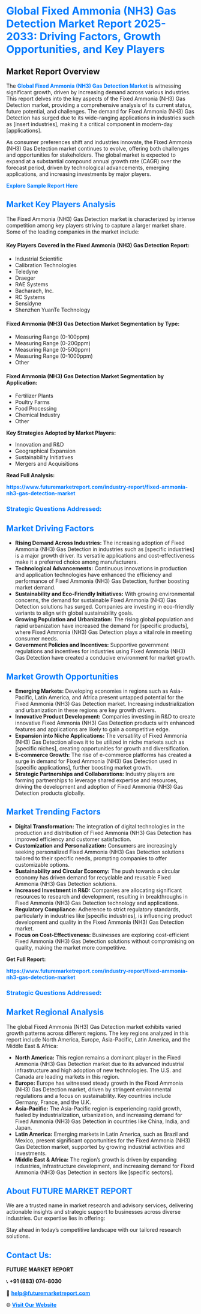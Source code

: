 <h1 style="color: #007BFF;">Global Fixed Ammonia (NH3) Gas Detection Market Report 2025-2033: Driving Factors, Growth Opportunities, and Key Players</h1>

<section id="overview">
<h2>Market Report Overview</h2>
<p>The <a href="https://www.futuremarketreport.com/industry-report/fixed-ammonia-nh3-gas-detection-market" style="color: #007BFF; text-decoration: none;"><strong>Global Fixed Ammonia (NH3) Gas Detection Market</strong></a> is witnessing significant growth, driven by increasing demand across various industries. This report delves into the key aspects of the Fixed Ammonia (NH3) Gas Detection market, providing a comprehensive analysis of its current status, future potential, and challenges. The demand for Fixed Ammonia (NH3) Gas Detection has surged due to its wide-ranging applications in industries such as [insert industries], making it a critical component in modern-day [applications].</p>
<p>As consumer preferences shift and industries innovate, the Fixed Ammonia (NH3) Gas Detection market continues to evolve, offering both challenges and opportunities for stakeholders. The global market is expected to expand at a substantial compound annual growth rate (CAGR) over the forecast period, driven by technological advancements, emerging applications, and increasing investments by major players.</p>
</section>

<section id="overview">
<p><a href="https://www.futuremarketreport.com/request-sample/reportId=76418" style="color: #007BFF; text-decoration: none;"><strong>Explore Sample Report Here</strong></a></p>
</section>

<section id="key-players">
<h2 style="color: #007BFF;">Market Key Players Analysis</h2>
<p>The Fixed Ammonia (NH3) Gas Detection market is characterized by intense competition among key players striving to capture a larger market share. Some of the leading companies in the market include:</p>
<h4>Key Players Covered in the Fixed Ammonia (NH3) Gas Detection Report:</h4>
<ul><li>Industrial Scientific</li><li>Calibration Technologies</li><li>Teledyne</li><li>Draeger</li><li>RAE Systems</li><li>Bacharach, Inc.</li><li>RC Systems</li><li>Sensidyne</li><li>Shenzhen YuanTe Technology</li></ul>
<h4>Fixed Ammonia (NH3) Gas Detection Market Segmentation by Type:</h4>
<ul><li>Measuring Range (0-100ppm)</li><li>Measuring Range (0-200ppm)</li><li>Measuring Range (0-500ppm)</li><li>Measuring Range (0-1000ppm)</li><li>Other</li></ul>

<h4>Fixed Ammonia (NH3) Gas Detection Market Segmentation by Application:</h4>
<ul><li>Fertilizer Plants</li><li>Poultry Farms</li><li>Food Processing</li><li>Chemical Industry</li><li>Other</li></ul>
<p><strong>Key Strategies Adopted by Market Players:</strong></p>
<ul>
<li>Innovation and R&D</li>
<li>Geographical Expansion</li>
<li>Sustainability Initiatives</li>
<li>Mergers and Acquisitions</li>
</ul>
</section>

<section>
<p><strong>Read Full Analysis: </strong></p><a href="https://www.futuremarketreport.com/industry-report/fixed-ammonia-nh3-gas-detection-market" style="color: #007BFF; text-decoration: none;"><strong>https://www.futuremarketreport.com/industry-report/fixed-ammonia-nh3-gas-detection-market</strong></a>
<h3 style="color: #007BFF;">Strategic Questions Addressed:</h3>
</section>

<section id="driving-factors">
<h2 style="color: #007BFF;">Market Driving Factors</h2>
<ul>
<li><strong>Rising Demand Across Industries:</strong> The increasing adoption of Fixed Ammonia (NH3) Gas Detection in industries such as [specific industries] is a major growth driver. Its versatile applications and cost-effectiveness make it a preferred choice among manufacturers.</li>
<li><strong>Technological Advancements:</strong> Continuous innovations in production and application technologies have enhanced the efficiency and performance of Fixed Ammonia (NH3) Gas Detection, further boosting market demand.</li>
<li><strong>Sustainability and Eco-Friendly Initiatives:</strong> With growing environmental concerns, the demand for sustainable Fixed Ammonia (NH3) Gas Detection solutions has surged. Companies are investing in eco-friendly variants to align with global sustainability goals.</li>
<li><strong>Growing Population and Urbanization:</strong> The rising global population and rapid urbanization have increased the demand for [specific products], where Fixed Ammonia (NH3) Gas Detection plays a vital role in meeting consumer needs.</li>
<li><strong>Government Policies and Incentives:</strong> Supportive government regulations and incentives for industries using Fixed Ammonia (NH3) Gas Detection have created a conducive environment for market growth.</li>
</ul>
</section>

<section id="growth-opportunities">
<h2 style="color: #007BFF;">Market Growth Opportunities</h2>
<ul>
<li><strong>Emerging Markets:</strong> Developing economies in regions such as Asia-Pacific, Latin America, and Africa present untapped potential for the Fixed Ammonia (NH3) Gas Detection market. Increasing industrialization and urbanization in these regions are key growth drivers.</li>
<li><strong>Innovative Product Development:</strong> Companies investing in R&D to create innovative Fixed Ammonia (NH3) Gas Detection products with enhanced features and applications are likely to gain a competitive edge.</li>
<li><strong>Expansion into Niche Applications:</strong> The versatility of Fixed Ammonia (NH3) Gas Detection allows it to be utilized in niche markets such as [specific niches], creating opportunities for growth and diversification.</li>
<li><strong>E-commerce Growth:</strong> The rise of e-commerce platforms has created a surge in demand for Fixed Ammonia (NH3) Gas Detection used in [specific applications], further boosting market growth.</li>
<li><strong>Strategic Partnerships and Collaborations:</strong> Industry players are forming partnerships to leverage shared expertise and resources, driving the development and adoption of Fixed Ammonia (NH3) Gas Detection products globally.</li>
</ul>
</section>

<section id="trending-factors">
<h2 style="color: #007BFF;">Market Trending Factors</h2>
<ul>
<li><strong>Digital Transformation:</strong> The integration of digital technologies in the production and distribution of Fixed Ammonia (NH3) Gas Detection has improved efficiency and customer satisfaction.</li>
<li><strong>Customization and Personalization:</strong> Consumers are increasingly seeking personalized Fixed Ammonia (NH3) Gas Detection solutions tailored to their specific needs, prompting companies to offer customizable options.</li>
<li><strong>Sustainability and Circular Economy:</strong> The push towards a circular economy has driven demand for recyclable and reusable Fixed Ammonia (NH3) Gas Detection solutions.</li>
<li><strong>Increased Investment in R&D:</strong> Companies are allocating significant resources to research and development, resulting in breakthroughs in Fixed Ammonia (NH3) Gas Detection technology and applications.</li>
<li><strong>Regulatory Compliance:</strong> Adherence to strict regulatory standards, particularly in industries like [specific industries], is influencing product development and quality in the Fixed Ammonia (NH3) Gas Detection market.</li>
<li><strong>Focus on Cost-Effectiveness:</strong> Businesses are exploring cost-efficient Fixed Ammonia (NH3) Gas Detection solutions without compromising on quality, making the market more competitive.</li>
</ul>
</section>

<section>
<p><strong>Get Full Report: </strong></p><a href="https://www.futuremarketreport.com/industry-report/fixed-ammonia-nh3-gas-detection-market" style="color: #007BFF; text-decoration: none;"><strong>https://www.futuremarketreport.com/industry-report/fixed-ammonia-nh3-gas-detection-market</strong></a>
<h3 style="color: #007BFF;">Strategic Questions Addressed:</h3>
</section>


<section id="regional-analysis">
<h2 style="color: #007BFF;">Market Regional Analysis</h2>
<p>The global Fixed Ammonia (NH3) Gas Detection market exhibits varied growth patterns across different regions. The key regions analyzed in this report include North America, Europe, Asia-Pacific, Latin America, and the Middle East & Africa:</p>
<ul>
<li><strong>North America:</strong> This region remains a dominant player in the Fixed Ammonia (NH3) Gas Detection market due to its advanced industrial infrastructure and high adoption of new technologies. The U.S. and Canada are leading markets in this region.</li>
<li><strong>Europe:</strong> Europe has witnessed steady growth in the Fixed Ammonia (NH3) Gas Detection market, driven by stringent environmental regulations and a focus on sustainability. Key countries include Germany, France, and the U.K.</li>
<li><strong>Asia-Pacific:</strong> The Asia-Pacific region is experiencing rapid growth, fueled by industrialization, urbanization, and increasing demand for Fixed Ammonia (NH3) Gas Detection in countries like China, India, and Japan.</li>
<li><strong>Latin America:</strong> Emerging markets in Latin America, such as Brazil and Mexico, present significant opportunities for the Fixed Ammonia (NH3) Gas Detection market, supported by growing industrial activities and investments.</li>
<li><strong>Middle East & Africa:</strong> The region’s growth is driven by expanding industries, infrastructure development, and increasing demand for Fixed Ammonia (NH3) Gas Detection in sectors like [specific sectors].</li>
</ul>
</section>

<footer>
<h2 style="color: #007BFF;">About FUTURE MARKET REPORT</h2>
<p>We are a trusted name in market research and advisory services, delivering actionable insights and strategic support to businesses across diverse industries. Our expertise lies in offering:</p>

<p>Stay ahead in today’s competitive landscape with our tailored research solutions.</p>

<h2 style="color: #007BFF;">Contact Us:</h2>
<p><strong>FUTURE MARKET REPORT</strong></p>
<p>📞 <strong>+91 (883) 074-8030</strong></p>
<p>📧 <strong><a href="mailto:help@futuremarketreport.com" style="color: #007BFF;">help@futuremarketreport.com</a></strong></p>
<p>🌐 <strong><a href="https://www.futuremarketreport.com/" style="color: #007BFF;">Visit Our Website</a></strong></p>
</footer>